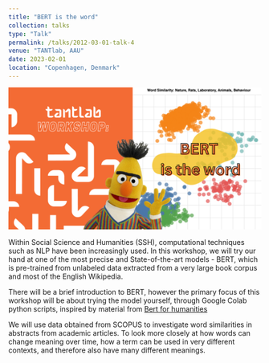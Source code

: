 ```yaml
---
title: "BERT is the word"
collection: talks
type: "Talk"
permalink: /talks/2012-03-01-talk-4
venue: "TANTlab, AAU"
date: 2023-02-01
location: "Copenhagen, Denmark"
---
```


![Bert](/images/Bert1.png)

Within Social Science and Humanities (SSH), computational techniques such as NLP have been increasingly used. In this workshop, we will try our hand at one of the most precise and State-of-the-art models - BERT, which is pre-trained from unlabeled data extracted from a very large book corpus and most of the English Wikipedia.

There will be a brief introduction to BERT, however the primary focus of this workshop will be about trying the model yourself, through Google Colab python scripts, inspired by material from [Bert for humanities]([https://www.aiforhumanists.com/])

We will use data obtained from SCOPUS to investigate word similarities in abstracts from academic articles.
To look more closely at how words can change meaning over time, how a term can be used in very different contexts, and therefore also have many different meanings.
